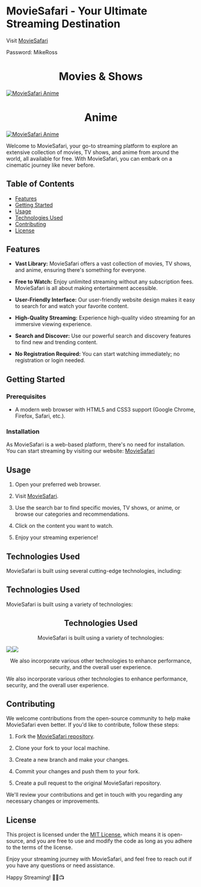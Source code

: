 # MovieSafari - Your Ultimate Streaming Destination

Visit [MovieSafari](https://www.moviesafaris.com)

Password: MikeRoss

<div style="text-align: center;">
  <h1>Movies & Shows</h1>
</div>

[![MovieSafari Anime](./public/ReadmeHero.png)](https://moviesafaris.com)

<div style="text-align: center;">
  <h1>Anime</h1>
</div>

[![MovieSafari Anime](/public/AnimeHomePage.png)](https://moviesafaris.com/Anime)

Welcome to MovieSafari, your go-to streaming platform to explore an extensive collection of movies, TV shows, and anime from around the world, all available for free. With MovieSafari, you can embark on a cinematic journey like never before.

## Table of Contents

- [Features](#features)
- [Getting Started](#getting-started)
- [Usage](#usage)
- [Technologies Used](#technologies-used)
- [Contributing](#contributing)
- [License](#license)

## Features

- **Vast Library:** MovieSafari offers a vast collection of movies, TV shows, and anime, ensuring there's something for everyone.

- **Free to Watch:** Enjoy unlimited streaming without any subscription fees. MovieSafari is all about making entertainment accessible.

- **User-Friendly Interface:** Our user-friendly website design makes it easy to search for and watch your favorite content.

- **High-Quality Streaming:** Experience high-quality video streaming for an immersive viewing experience.

- **Search and Discover:** Use our powerful search and discovery features to find new and trending content.

- **No Registration Required:** You can start watching immediately; no registration or login needed.

## Getting Started

### Prerequisites

- A modern web browser with HTML5 and CSS3 support (Google Chrome, Firefox, Safari, etc.).

### Installation

As MovieSafari is a web-based platform, there's no need for installation. You can start streaming by visiting our website: [MovieSafari](https://www.moviesafaris.com)

## Usage

1. Open your preferred web browser.

2. Visit [MovieSafari](https://www.moviesafari.com).

3. Use the search bar to find specific movies, TV shows, or anime, or browse our categories and recommendations.

4. Click on the content you want to watch.

5. Enjoy your streaming experience!

## Technologies Used

MovieSafari is built using several cutting-edge technologies, including:

## Technologies Used

MovieSafari is built using a variety of technologies:

<div align="center">

## Technologies Used

MovieSafari is built using a variety of technologies:

<div align="center">
  <div style="display: flex; align-items: flex-start;">
    <img src="https://github-readme-stats.vercel.app/api/top-langs/?username=anuraghazra&layout=compact&show_icons=true&title_color=ffffff&icon_color=34abeb&text_color=daf7dc&bg_color=151515"/>
    <img src="https://github-readme-stats.vercel.app/api?username=anuraghazra&show_icons=true&title_color=ffffff&icon_color=34abeb&text_color=daf7dc&bg_color=151515" />
  </div>
</div>

We also incorporate various other technologies to enhance performance, security, and the overall user experience.

</div>

We also incorporate various other technologies to enhance performance, security, and the overall user experience.

## Contributing

We welcome contributions from the open-source community to help make MovieSafari even better. If you'd like to contribute, follow these steps:

1. Fork the [MovieSafari repository](https://github.com/YotamOfri/MovieSafari).

2. Clone your fork to your local machine.

3. Create a new branch and make your changes.

4. Commit your changes and push them to your fork.

5. Create a pull request to the original MovieSafari repository.

We'll review your contributions and get in touch with you regarding any necessary changes or improvements.

## License

This project is licensed under the [MIT License](LICENSE), which means it is open-source, and you are free to use and modify the code as long as you adhere to the terms of the license.

Enjoy your streaming journey with MovieSafari, and feel free to reach out if you have any questions or need assistance.

Happy Streaming! 🍿🎥📺

